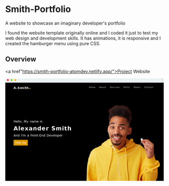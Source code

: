 # Smith-Portfolio
A website to showcase an imaginary developer's portfolio

I found the website template originally online and I coded it just to test my web design and development skills.
It has animations, it is responsive and I created the hamburger menu using pure CSS.
## Overview

<a href"https://smith-portfolio-atomdev.netlify.app/">Project Website</a>

![screenshot](https://github.com/ibktommy/Smith-Portfolio/blob/master/screenshotPage.png)
